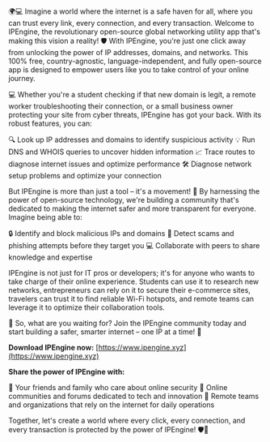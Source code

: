 🌍💻 Imagine a world where the internet is a safe haven for all, where you can trust every link, every connection, and every transaction. Welcome to IPEngine, the revolutionary open-source global networking utility app that's making this vision a reality! 🛡️ With IPEngine, you're just one click away from unlocking the power of IP addresses, domains, and networks. This 100% free, country-agnostic, language-independent, and fully open-source app is designed to empower users like you to take control of your online journey.

💻 Whether you're a student checking if that new domain is legit, a remote worker troubleshooting their connection, or a small business owner protecting your site from cyber threats, IPEngine has got your back. With its robust features, you can:

🔍 Look up IP addresses and domains to identify suspicious activity
💡 Run DNS and WHOIS queries to uncover hidden information
📈 Trace routes to diagnose internet issues and optimize performance
🛠️ Diagnose network setup problems and optimize your connection

But IPEngine is more than just a tool – it's a movement! 💪 By harnessing the power of open-source technology, we're building a community that's dedicated to making the internet safer and more transparent for everyone. Imagine being able to:

🔒 Identify and block malicious IPs and domains
💼 Detect scams and phishing attempts before they target you
💻 Collaborate with peers to share knowledge and expertise

IPEngine is not just for IT pros or developers; it's for anyone who wants to take charge of their online experience. Students can use it to research new networks, entrepreneurs can rely on it to secure their e-commerce sites, travelers can trust it to find reliable Wi-Fi hotspots, and remote teams can leverage it to optimize their collaboration tools.

🌟 So, what are you waiting for? Join the IPEngine community today and start building a safer, smarter internet – one IP at a time! 🚀

**Download IPEngine now:** [https://www.ipengine.xyz](https://www.ipengine.xyz)

**Share the power of IPEngine with:**

🤝 Your friends and family who care about online security
💬 Online communities and forums dedicated to tech and innovation
👥 Remote teams and organizations that rely on the internet for daily operations

Together, let's create a world where every click, every connection, and every transaction is protected by the power of IPEngine! 🛡️💪